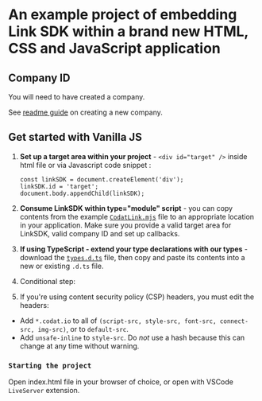 # An example project of embedding Link SDK within a brand new HTML, CSS and JavaScript application

## Company ID
You will need to have created a company. 

See <a href="https://github.com/codatio/sdk-link/tree/main#create-a-new-company" target="_blank">readme guide</a> on creating a new company.

## Get started with Vanilla JS

1. **Set up a target area within your project** - `<div id="target" />` inside html file or via Javascript code snippet :

   ```
   const linkSDK = document.createElement('div');
   linkSDK.id = 'target';
   document.body.appendChild(linkSDK);
   ``` 
2.  **Consume LinkSDK within type="module" script** - you can copy contents from the example <a href="https://github.com/codatio/sdk-link/blob/main/snippets/CodatLink.mjs" target="_blank">`CodatLink.mjs`</a> file to an appropriate location in your application. Make sure you provide a valid target area for LinkSDK, valid company ID and set up callbacks.
3. **If using TypeScript - extend your type declarations with our types** - download the <a href="https://github.com/codatio/sdk-link/blob/main/snippets/types.d.ts" target="_blank"> `types.d.ts`</a> file, then copy and paste its contents into a new or existing `.d.ts` file.
4. Conditional step:
  1. If you're using content security policy (CSP) headers, you must edit the headers:
   * Add `*.codat.io` to all of `(script-src, style-src, font-src, connect-src, img-src)`, or to `default-src`.
   * Add `unsafe-inline` to `style-src`. Do *not* use a hash because this can change at any time without warning.
  

### `Starting the project`

Open index.html file in your browser of choice, or open with VSCode `LiveServer` extension.

